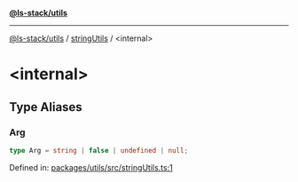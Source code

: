 [**@ls-stack/utils**](../README.md)

***

[@ls-stack/utils](../modules.md) / [stringUtils](README.md) / \<internal\>

# \<internal\>

## Type Aliases

### Arg

```ts
type Arg = string | false | undefined | null;
```

Defined in: [packages/utils/src/stringUtils.ts:1](https://github.com/lucasols/utils/blob/main/packages/utils/src/stringUtils.ts#L1)
